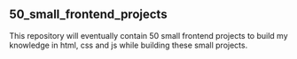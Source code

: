 ## 50_small_frontend_projects
This repository will eventually contain 50 small frontend projects to build my knowledge in html, css and js while building these small projects.
